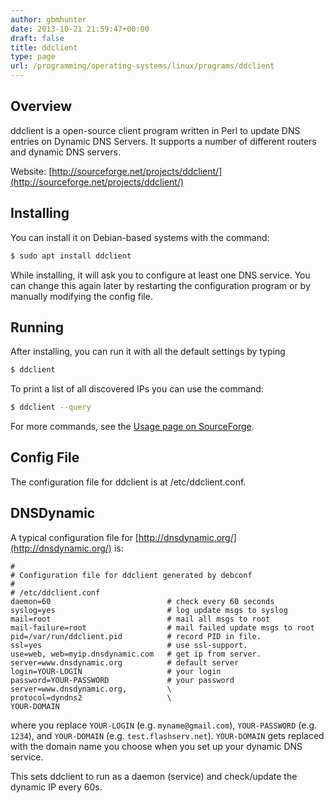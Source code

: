 ```yaml
---
author: gbmhunter
date: 2013-10-21 21:59:47+00:00
draft: false
title: ddclient
type: page
url: /programming/operating-systems/linux/programs/ddclient
---
```


## Overview

ddclient is a open-source client program written in Perl to update DNS entries on Dynamic DNS Servers. It supports a number of different routers and dynamic DNS servers.

Website: [http://sourceforge.net/projects/ddclient/](http://sourceforge.net/projects/ddclient/)

## Installing

You can install it on Debian-based systems with the command:

```sh    
$ sudo apt install ddclient
```

While installing, it will ask you to configure at least one DNS service. You can change this again later by restarting the configuration program or by manually modifying the config file.

## Running

After installing, you can run it with all the default settings by typing

```sh    
$ ddclient
```

To print a list of all discovered IPs you can use the command:

```sh    
$ ddclient --query
```

For more commands, see the [Usage page on SourceForge](https://sourceforge.net/p/ddclient/wiki/usage/).

## Config File

The configuration file for ddclient is at /etc/ddclient.conf.

## DNSDynamic

A typical configuration file for [http://dnsdynamic.org/](http://dnsdynamic.org/) is:

```
#
# Configuration file for ddclient generated by debconf
#
# /etc/ddclient.conf
daemon=60                          # check every 60 seconds
syslog=yes                         # log update msgs to syslog
mail=root                          # mail all msgs to root
mail-failure=root                  # mail failed update msgs to root
pid=/var/run/ddclient.pid          # record PID in file.
ssl=yes                            # use ssl-support.
use=web, web=myip.dnsdynamic.com   # get ip from server.
server=www.dnsdynamic.org          # default server
login=YOUR-LOGIN                   # your login
password=YOUR-PASSWORD             # your password
server=www.dnsdynamic.org,         \
protocol=dyndns2                   \
YOUR-DOMAIN
```

where you replace `YOUR-LOGIN` (e.g. `myname@gmail.com`), `YOUR-PASSWORD` (e.g. `1234`), and `YOUR-DOMAIN` (e.g. `test.flashserv.net`). `YOUR-DOMAIN` gets replaced with the domain name you choose when you set up your dynamic DNS service.

This sets ddclient to run as a daemon (service) and check/update the dynamic IP every 60s.
